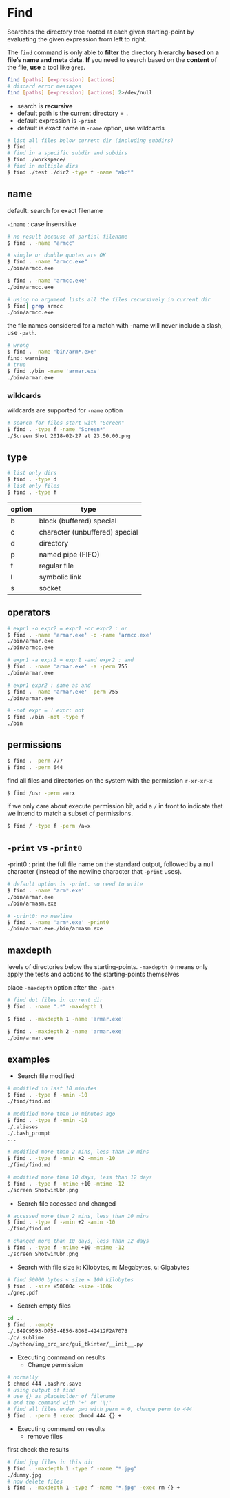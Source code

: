 # Find

Searches the directory tree rooted at each given starting-point by evaluating the given expression from left to right.

The `find` command is only able to **filter** the directory hierarchy **based on a file’s name and meta data**. **If** you need to search based on the **content** of the file, **use** a tool like `grep`.

```bash
find [paths] [expression] [actions]
# discard error messages
find [paths] [expression] [actions] 2>/dev/null
```

- search is **recursive**
- default path is the current directory = `.`
- default expression is `-print`
- default is exact name in `-name` option, use wildcards

```bash
# list all files below current dir (including subdirs)
$ find .
# find in a specific subdir and subdirs
$ find ./workspace/
# find in multiple dirs
$ find ./test ./dir2 -type f -name "abc*"
```

## name

default: search for exact filename

`-iname`
: case insensitive

```bash
# no result because of partial filename
$ find . -name "armcc"

# single or double quotes are OK
$ find . -name "armcc.exe"
./bin/armcc.exe

$ find . -name 'armcc.exe'
./bin/armcc.exe

# using no argument lists all the files recursively in current dir
$ find| grep armcc
./bin/armcc.exe
```

the file names considered for a match with -name will never include a slash, use `-path`.
```bash
# wrong
$ find . -name 'bin/arm*.exe'
find: warning
# true
$ find ./bin -name 'armar.exe'
./bin/armar.exe
```

### wildcards

wildcards are supported for `-name` option

```bash
# search for files start with "Screen"
$ find . -type f -name "Screen*"
./Screen Shot 2018-02-27 at 23.50.00.png
```

## type

```bash
# list only dirs
$ find . -type d
# list only files
$ find . -type f
```

| option | type                           |
| ------ | ------------------------------ |
| b      | block (buffered) special       |
| c      | character (unbuffered) special |
| d      | directory                      |
| p      | named pipe (FIFO)              |
| f      | regular file                   |
| l      | symbolic link                  |
| s      | socket                         |

## operators

```bash
# expr1 -o expr2 = expr1 -or expr2 : or
$ find . -name 'armar.exe' -o -name 'armcc.exe'
./bin/armar.exe
./bin/armcc.exe

# expr1 -a expr2 = expr1 -and expr2 : and
$ find . -name 'armar.exe' -a -perm 755
./bin/armar.exe

# expr1 expr2 : same as and
$ find . -name 'armar.exe' -perm 755
./bin/armar.exe

# -not expr = ! expr: not
$ find ./bin -not -type f
./bin
```

## permissions

```bash
$ find . -perm 777
$ find . -perm 644
```

find all files and directories on the system with the permission `r-xr-xr-x`

```bash
$ find /usr -perm a=rx
```

if we only care about execute permission bit, add a `/` in front to indicate that we intend to match a subset of permissions.

```bash
$ find / -type f -perm /a=x
```
## `-print` vs `-print0`

-print0
: print the full file name on the standard output,
        followed by a null character (instead of the newline character that `-print` uses).

```bash
# default option is -print. no need to write
$ find . -name 'arm*.exe'
./bin/armar.exe
./bin/armasm.exe

# -print0: no newline
$ find . -name 'arm*.exe' -print0
./bin/armar.exe./bin/armasm.exe
```

## maxdepth

levels of directories below the starting-points. 
`-maxdepth 0` means only apply the tests and actions to the starting-points themselves

place `-maxdepth` option after the `-path`

```bash
# find dot files in current dir
$ find . -name ".*" -maxdepth 1

$ find . -maxdepth 1 -name 'armar.exe'

$ find . -maxdepth 2 -name 'armar.exe'
./bin/armar.exe
```

## examples

- Search file modified

```bash
# modified in last 10 minutes
$ find . -type f -mmin -10
./find/find.md

# modified more than 10 minutes ago
$ find . -type f -mmin -10
./.aliases
./.bash_prompt
...

# modified more than 2 mins, less than 10 mins
$ find . -type f -mmin +2 -mmin -10
./find/find.md

# modified more than 10 days, less than 12 days
$ find . -type f -mtime +10 -mtime -12
./screen ShotwinUbn.png
```

- Search file accessed and changed
```bash
# accessed more than 2 mins, less than 10 mins
$ find . -type f -amin +2 -amin -10
./find/find.md

# changed more than 10 days, less than 12 days
$ find . -type f -mtime +10 -mtime -12
./screen ShotwinUbn.png
```

- Search with file size
`k`: Kilobytes, `M`: Megabytes, `G`: Gigabytes
```bash
# find 50000 bytes < size < 100 kilobytes
$ find . -size +50000c -size -100k
./grep.pdf
```

- Search empty files
```bash
cd ..
$ find . -empty
./.849C9593-D756-4E56-8D6E-42412F2A707B
./c/.sublime
./python/img_prc_src/gui_tkinter/__init__.py
```

- Executing command on results
  - Change permission
```bash
# normally
$ chmod 444 .bashrc.save
# using output of find
# use {} as placeholder of filename
# end the command with '+' or '\;'
# find all files under pwd with perm = 0, change perm to 444
$ find . -perm 0 -exec chmod 444 {} +
```

- Executing command on results
  - remove files
  
first check the results
```bash
# find jpg files in this dir
$ find . -maxdepth 1 -type f -name "*.jpg"
./dummy.jpg
# now delete files
$ find . -maxdepth 1 -type f -name "*.jpg" -exec rm {} +
```
